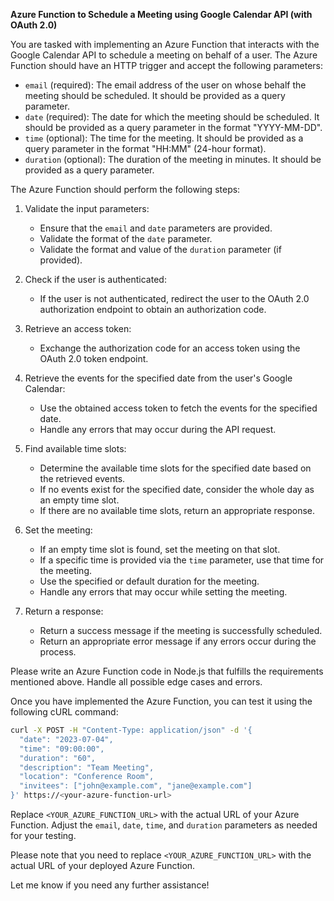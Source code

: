 **Azure Function to Schedule a Meeting using Google Calendar API (with OAuth 2.0)**

You are tasked with implementing an Azure Function that interacts with the Google Calendar API to schedule a meeting on behalf of a user. The Azure Function should have an HTTP trigger and accept the following parameters:

- `email` (required): The email address of the user on whose behalf the meeting should be scheduled. It should be provided as a query parameter.
- `date` (required): The date for which the meeting should be scheduled. It should be provided as a query parameter in the format "YYYY-MM-DD".
- `time` (optional): The time for the meeting. It should be provided as a query parameter in the format "HH:MM" (24-hour format).
- `duration` (optional): The duration of the meeting in minutes. It should be provided as a query parameter.

The Azure Function should perform the following steps:

1. Validate the input parameters:
   - Ensure that the `email` and `date` parameters are provided.
   - Validate the format of the `date` parameter.
   - Validate the format and value of the `duration` parameter (if provided).

2. Check if the user is authenticated:
   - If the user is not authenticated, redirect the user to the OAuth 2.0 authorization endpoint to obtain an authorization code.

3. Retrieve an access token:
   - Exchange the authorization code for an access token using the OAuth 2.0 token endpoint.

4. Retrieve the events for the specified date from the user's Google Calendar:
   - Use the obtained access token to fetch the events for the specified date.
   - Handle any errors that may occur during the API request.

5. Find available time slots:
   - Determine the available time slots for the specified date based on the retrieved events.
   - If no events exist for the specified date, consider the whole day as an empty time slot.
   - If there are no available time slots, return an appropriate response.

6. Set the meeting:
   - If an empty time slot is found, set the meeting on that slot.
   - If a specific time is provided via the `time` parameter, use that time for the meeting.
   - Use the specified or default duration for the meeting.
   - Handle any errors that may occur while setting the meeting.

7. Return a response:
   - Return a success message if the meeting is successfully scheduled.
   - Return an appropriate error message if any errors occur during the process.

Please write an Azure Function code in Node.js that fulfills the requirements mentioned above. Handle all possible edge cases and errors.

Once you have implemented the Azure Function, you can test it using the following cURL command:

```bash
curl -X POST -H "Content-Type: application/json" -d '{
  "date": "2023-07-04",
  "time": "09:00:00",
  "duration": "60",
  "description": "Team Meeting",
  "location": "Conference Room",
  "invitees": ["john@example.com", "jane@example.com"]
}' https://<your-azure-function-url>
```

Replace `<YOUR_AZURE_FUNCTION_URL>` with the actual URL of your Azure Function. Adjust the `email`, `date`, `time`, and `duration` parameters as needed for your testing.

Please note that you need to replace `<YOUR_AZURE_FUNCTION_URL>` with the actual URL of your deployed Azure Function.

Let me know if you need any further assistance!